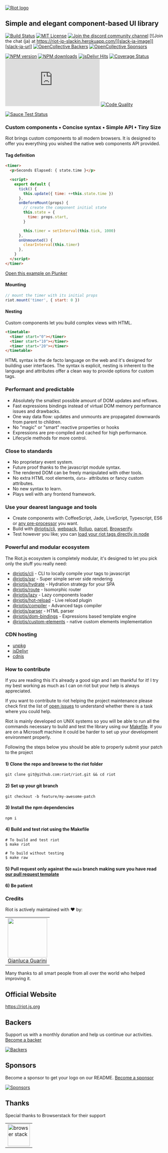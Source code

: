 [![Riot logo](https://riot.js.org/img/logo/riot-logo.svg)](https://riot.js.org)

## Simple and elegant component-based UI library

[![Build Status][ci-image]][ci-url]
[![MIT License][license-image]][license-url]
[![Join the discord community channel][discord-image]][discord-url]
[![Join the chat (ja) at https://riot-jp-slackin.herokuapp.com/][slack-ja-image]][slack-ja-url]
[![OpenCollective Backers][backer-badge]][backer-url] [![OpenCollective Sponsors][sponsor-badge]][sponsor-url]

[![NPM version][npm-version-image]][npm-url]
[![NPM downloads][npm-downloads-image]][npm-url]
[![jsDelivr Hits][jsdelivr-image]][jsdelivr-url]
[![Coverage Status][coverage-image]][coverage-url]
![Riot Size][lib-size]
[![Code Quality][qlty-image]][qlty-url]

[![Sauce Test Status][saucelabs-image]][saucelabs-url]

### Custom components • Concise syntax • Simple API • Tiny Size

Riot brings custom components to all modern browsers. It is designed to offer you everything you wished the native web components API provided.

#### Tag definition

```html
<timer>
  <p>Seconds Elapsed: { state.time }</p>

  <script>
    export default {
      tick() {
        this.update({ time: ++this.state.time })
      },
      onBeforeMount(props) {
        // create the component initial state
        this.state = {
          time: props.start,
        }

        this.timer = setInterval(this.tick, 1000)
      },
      onUnmounted() {
        clearInterval(this.timer)
      },
    }
  </script>
</timer>
```

[Open this example on Plunker](https://riot.js.org/examples/plunker/?app=timer)

#### Mounting

```javascript
// mount the timer with its initial props
riot.mount('timer', { start: 0 })
```

#### Nesting

Custom components let you build complex views with HTML.

```html
<timetable>
  <timer start="0"></timer>
  <timer start="10"></timer>
  <timer start="20"></timer>
</timetable>
```

HTML syntax is the de facto language on the web and it's designed for building user interfaces. The syntax is explicit, nesting is inherent to the language and attributes offer a clean way to provide options for custom tags.

### Performant and predictable

- Absolutely the smallest possible amount of DOM updates and reflows.
- Fast expressions bindings instead of virtual DOM memory performance issues and drawbacks.
- One way data flow: updates and unmounts are propagated downwards from parent to children.
- No "magic" or "smart" reactive properties or hooks
- Expressions are pre-compiled and cached for high performance.
- Lifecycle methods for more control.

### Close to standards

- No proprietary event system.
- Future proof thanks to the javascript module syntax.
- The rendered DOM can be freely manipulated with other tools.
- No extra HTML root elements, `data-` attributes or fancy custom attributes.
- No new syntax to learn.
- Plays well with any frontend framework.

### Use your dearest language and tools

- Create components with CoffeeScript, Jade, LiveScript, Typescript, ES6 or [any pre-processor](https://riot.js.org/compiler/#pre-processors) you want.
- Build with [@riotjs/cli](https://github.com/riot/cli), [webpack](https://github.com/riot/webpack-loader), [Rollup](https://github.com/riot/rollup-plugin-riot), [parcel](https://github.com/riot/parcel-plugin-riot), [Browserify](https://github.com/riot/riotify).
- Test however you like; you can [load your riot tags directly in node](https://github.com/riot/ssr#render---to-render-only-markup)

### Powerful and modular ecosystem

The Riot.js ecosystem is completely modular, it's designed to let you pick only the stuff you really need:

- [@riotjs/cli](https://github.com/riot/cli) - CLI to locally compile your tags to javascript
- [@riotjs/ssr](https://github.com/riot/ssr) - Super simple server side rendering
- [@riotjs/hydrate](https://github.com/riot/hydrate) - Hydration strategy for your SPA
- [@riotjs/route](https://github.com/riot/route) - Isomorphic router
- [@riotjs/lazy](https://github.com/riot/lazy) - Lazy components loader
- [@riotjs/hot-reload](https://github.com/riot/hot-reload) - Live reload plugin
- [@riotjs/compiler](https://github.com/riot/compiler) - Advanced tags compiler
- [@riotjs/parser](https://github.com/riot/parser) - HTML parser
- [@riotjs/dom-bindings](https://github.com/riot/dom-bindings) - Expressions based template engine
- [@riotjs/custom-elements](https://github.com/riot/custom-elements) - native custom elements implementation

### CDN hosting

- [unpkg](https://unpkg.com/riot/riot.js)
- [jsDelivr](https://www.jsdelivr.com/projects/riot)
- [cdnjs](https://cdnjs.com/libraries/riot)

### How to contribute

If you are reading this it's already a good sign and I am thankful for it! I try my best working as much as I can on riot but your help is always appreciated.

If you want to contribute to riot helping the project maintenance please check first the list of [open issues](https://github.com/riot/riot/issues) to understand whether there is a task where you could help.

Riot is mainly developed on UNIX systems so you will be able to run all the commands necessary to build and test the library using our [Makefile](Makefile). If you are on a Microsoft machine it could be harder to set up your development environment properly.

Following the steps below you should be able to properly submit your patch to the project

#### 1) Clone the repo and browse to the riot folder

```shell
git clone git@github.com:riot/riot.git && cd riot
```

#### 2) Set up your git branch

```shell
git checkout -b feature/my-awesome-patch
```

#### 3) Install the npm dependencies

```shell
npm i
```

#### 4) Build and test riot using the Makefile

```shell
# To build and test riot
$ make riot

# To build without testing
$ make raw
```

#### 5) Pull request only against the `main` branch making sure you have read [our pull request template](.github/PULL_REQUEST_TEMPLATE.md)

#### 6) Be patient

### Credits

Riot is actively maintained with :heart: by:

<table>
  <tbody>
    <tr>
      <td valign="top">
        <img width="125" height="125" src="https://github.com/GianlucaGuarini.png?s=125?s=125">
        <br>
        <a href="https://github.com/GianlucaGuarini">Gianluca Guarini</a>
      </td>
     </tr>
  </tbody>
</table>

Many thanks to all smart people from all over the world who helped improving it.

## Official Website

<https://riot.js.org>

## Backers

Support us with a monthly donation and help us continue our activities. [Become a backer][support-url]

[![Backers][backers-image]][support-url]

## Sponsors

Become a sponsor to get your logo on our README. [Become a sponsor][support-url]

[![Sponsors][sponsors-image]][support-url]

## Thanks

Special thanks to Browserstack for their support

<table cellpadding="8">
    <tr>
        <td>
          <a href='https://www.browserstack.com/?from=riotjs'>
            <img width='70px' src="https://cdn.worldvectorlogo.com/logos/browserstack.svg" alt="browser stack">
          </a>
        </td>
    </tr>
</table>

[ci-image]: https://img.shields.io/github/actions/workflow/status/riot/riot/test.yml?style=flat-square
[ci-url]: https://github.com/riot/riot/actions
[license-image]: https://img.shields.io/badge/license-MIT-000000.svg?style=flat-square
[license-url]: LICENSE.txt
[npm-version-image]: https://img.shields.io/npm/v/riot.svg?style=flat-square
[npm-downloads-image]: https://img.shields.io/npm/dm/riot.svg?style=flat-square
[npm-url]: https://npmjs.org/package/riot
[saucelabs-image]: https://saucelabs.com/browser-matrix/testsriotjs.svg?1
[saucelabs-url]: https://saucelabs.com/u/testsriotjs
[coverage-image]: https://img.shields.io/coveralls/riot/riot/main.svg?style=flat-square
[coverage-url]: https://coveralls.io/r/riot/riot?branch=main
[discord-url]: https://discord.gg/PagXe5Y
[discord-image]: https://img.shields.io/badge/DISCORD-JOIN_CHANNEL_%E2%86%92-7289da.svg?style=flat-square
[slack-ja-image]: https://img.shields.io/badge/SLACK_(ja)-JOIN_CHAT_%E2%86%92-551a8b.svg?style=flat-square
[slack-ja-url]: https://riot-jp-slackin.herokuapp.com/
[qlty-image]: https://qlty.sh/gh/riot/projects/riot/maintainability.svg
[qlty-url]: https://qlty.sh/gh/riot/projects/riot
[jsdelivr-image]: https://data.jsdelivr.com/v1/package/npm/riot/badge
[jsdelivr-url]: https://www.jsdelivr.com/package/npm/riot
[backer-url]: #backers
[backer-badge]: https://opencollective.com/riot/backers/badge.svg?color=blue
[sponsor-url]: #sponsors
[sponsor-badge]: https://opencollective.com/riot/sponsors/badge.svg?color=blue
[support-url]: https://opencollective.com/riot#support
[lib-size]: https://img.badgesize.io/https://unpkg.com/riot/riot.min.js?compression=gzip
[backers-image]: https://opencollective.com/riot/backers.svg
[sponsors-image]: https://opencollective.com/riot/sponsors.svg
